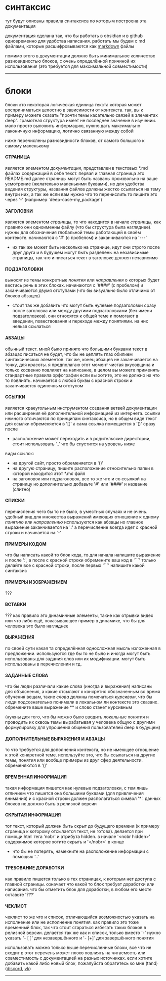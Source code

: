 # синтаксис
тут будут описаны правила синтаксиса по которым построена эта документация

документация сделана так, что бы работать в obsidian и в github одновременно для удобства написания. работать мы будем с md файлами, которые расшифровываются как [markdown](scheme.md#MARKDOWN) файлы

помимо этого в документации должно быть минимальное количество разновидностью блоков, с очень определённой причиной их использования (это требуется для максимальной совместимости)


---
# блоки
блоки это некоторая логическая единица текста которая может восприниматься целостно в зависимости от контекста. так, вы к примеру можете сказать "прочти темы касательно связей в элементах deep". грамотная структура имеет не последнее значение в изучении. мало просто выложить информацию, нужно дать максимально лаконичную информацию, логично связанную между собой

ниже перечислены разновидности блоков, от самого большого к самому маленькому


#### СТРАНИЦА
является элементом *документации*, представлен в текстовых \*.md файлах содержащий в себе текст. первая и главная страница это README.md далее страницы могут быть названы произвольно на ваше усмотрение (желательно маленькими буквами), но для удобства ведения структуры, названия файлов должны жестко ссылаться на тему внутри них, а так же если вам нужно что то перечислить то пишите это через '-' (например 'deep-case-my_package')


#### ЗАГОЛОВКИ
является элементом *страницы*, то что находится в начале *страницы*, как правило они одноименны файлу (что бы структура была нагляднее). нужны для обозначения глобальной темы работающей в своём контексте. начинаются с '#' (с пробелом) и заканчиваются на '---'
- их так же может быть несколько на странице, идут они строго после друг друга и в будущем могут быть разделены на независимые страницы, так что и писаться текст в заголовке должен независимо


#### ПОДЗАГОЛОВКИ
выносят из темы конкретные *понятия* или *направления* о которых будет вестись речь в этих блоках. начинаются с '####' (с пробелом) и заканчиваются двумя отступами (что бы визуально было отличимо от блоков абзацев)
- стоит так же добавить что могут быть нулевые подзаголовки сразу после заголовка или между другими подзаголовками (без имени подзаголовков). они относятся к общей теме и помогают в введении, повествования и переходе между понятиями. на них нельзя ссылаться


#### АБЗАЦЫ
обычный текст. мной было принято что большими буквами текст в абзацах писаться не будет, что бы не цеплять глаз обилием синтаксических элементов. так же, конец абзацев не заканчивается на точку, для красоты. я предполагаю этот момент чистая вкусовщина и только косвенно повлияет на написание, в целом вы можете применять стандартные правила орфографии если вы хотите, это не должно на что то повлиять. начинается с любой буквы с красной строки и заканчивается одиночным отступом


#### ССЫЛКИ
является краеугольным инструментом создания ветвей документации или расширения её дополнительной информацией из интернета. ссылки немного отличаются по принципам синтаксиса, но в общем виде текст для ссылки обременяется в '\[\]' а сама ссылка помещается в '()' сразу после
- расположение может переходить и в родительские директории, стоит использовать '..' что бы спустится на уровень ниже

виды ссылок:
- на другой сайт, просто обременяется в '()'
- на другую страницу, пишите расположение относительно папки в которой находится этот \*.md файл
- на заголовок или подзаголовок, все то же что и со ссылкой на страницу но дополнительно добавьте '#' или '####' и название (слитно)


#### СПИСКИ
перечисления чего бы то не было, в уместных случаях и не очень. удобный вид для множества выражений имеющих отношение к одному *понятию* или *направлению* используются как абзацы но главное выражение заканчивается на ':' а перечисление всегда идет с красной строки и начинается на '-'


#### ПРИМЕРЫ КОДОМ
что бы написать какой то блок кода, то для начала напишите выражение и после ':', а после с красной строки обремените ваш код в '\`\`\`' только делайте все с красной строки, после первых '\`\`\`' напишите какой синтаксис 


#### ПРИМЕРЫ ИЗОБРАЖЕНИЕМ
???


#### ВСТАВКИ
??? как правило это динамичные элементы, такие как отрывки видео или что либо ещё, показывающее пример в динамике, что бы для человека это было нагляднее


#### ВЫРАЖЕНИЯ
по своей сути какая та определённая односложная мысль изложенная в предложении. используются где бы то не было и иногда могут быть использованы для задания слов или их модификации. могут быть использованы в перечислении и тд.


#### ЗАДАННЫЕ СЛОВА
что бы люди различали какие слова (иногда и выражения) написаны для объяснения, а какие отсылают к конкретно обозначенным во время обучения вещам, такие *слова* должны помечаться *курсивом*, что бы люди подсознательно понимали в локальном ли контексте это сказано. обремените ваше выражение \*\* и слово станет курсивным

(нужны для того, что бы можно было вводить локальные понятия и проводить их сквозь темы вырабатывая у человека общую с другими формулировку для упрощения общения пользователей deep в будущем)


#### ДОПОЛНИТЕЛЬНЫЕ ВЫРАЖЕНИЯ И АБЗАЦЫ
то что требуется для дополнения контекста, но не имеющее отношение к этой конкретной теме. используйте это, что бы ссылаться на другие темы, понятия или вообще примеры из друг сфер деятельности. обременяются в '()'


#### ВРЕМЕННАЯ ИНФОРМАЦИЯ
такая информация пишется как нулевые подзаголовки, с тем лишь отличием что пишется она большими буквами (для привлечения внимания) и с красной строки должен располагаться символ '\*'. данных блоков не должно быть в релизной версии


#### СКРЫТАЯ ИНФОРМАЦИЯ
тот текст, который должен быть скрыт до будущего времени (к примеру страница к которому отсылается текст, не готова). делается при помощи html тега 'nobr' и атрибута hidden. в начале '\<nobr hidden\>' содержимое которое хотите скрыть и '\</nobr\>' в конце
- что бы не потерять, намекните на расположение информации с помощью '..'


#### ТРЕБОВАНИЕ ДОРАБОТКИ
как правило пишется только в тех страницах, к которым нет доступа с главной страницы. означает что какой то блок требует доработки или написания. что бы отметить блок для доработки, в любом его месте оставьте '???'


#### ЧЕКЛИСТ
чеклист то же что и список, отличающийся возможностью указать на исполнение или не исполнение понятия. как правило это тоже временный блок, так что стоит стараться избегать таких блоков в релизной версии. делается так же как и список, только вместо '-' нужно указать '- \[ \]' для незавершённого и '- \[+\]' для завершённого понятия


использовать можно только выше перечисленные блоки, все что не входит в этот перечень может плохо повлиять на читаемость или совместимость с документацией на разных источниках. если хотите добавить какой либо новый блок, пожалуйста обратитесь ко мне (tand) ([discord](https://discord.gg/deep-foundation), [vk](https://vk.com/thunder_light))


---